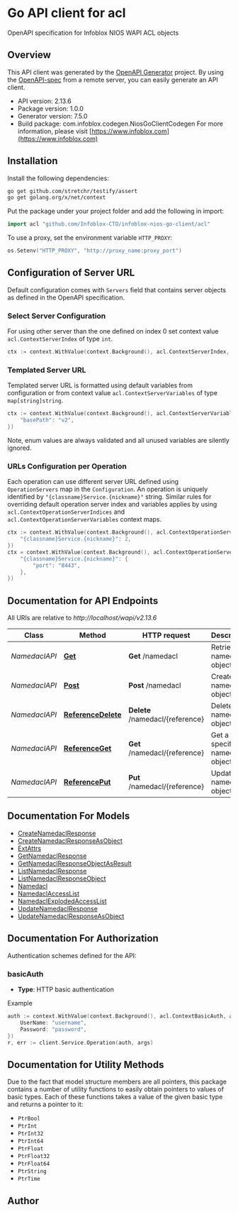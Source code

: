 # Go API client for acl

OpenAPI specification for Infoblox NIOS WAPI ACL objects

## Overview
This API client was generated by the [OpenAPI Generator](https://openapi-generator.tech) project.  By using the [OpenAPI-spec](https://www.openapis.org/) from a remote server, you can easily generate an API client.

- API version: 2.13.6
- Package version: 1.0.0
- Generator version: 7.5.0
- Build package: com.infoblox.codegen.NiosGoClientCodegen
For more information, please visit [https://www.infoblox.com](https://www.infoblox.com)

## Installation

Install the following dependencies:

```sh
go get github.com/stretchr/testify/assert
go get golang.org/x/net/context
```

Put the package under your project folder and add the following in import:

```go
import acl "github.com/Infoblox-CTO/infoblox-nios-go-client/acl"
```

To use a proxy, set the environment variable `HTTP_PROXY`:

```go
os.Setenv("HTTP_PROXY", "http://proxy_name:proxy_port")
```

## Configuration of Server URL

Default configuration comes with `Servers` field that contains server objects as defined in the OpenAPI specification.

### Select Server Configuration

For using other server than the one defined on index 0 set context value `acl.ContextServerIndex` of type `int`.

```go
ctx := context.WithValue(context.Background(), acl.ContextServerIndex, 1)
```

### Templated Server URL

Templated server URL is formatted using default variables from configuration or from context value `acl.ContextServerVariables` of type `map[string]string`.

```go
ctx := context.WithValue(context.Background(), acl.ContextServerVariables, map[string]string{
	"basePath": "v2",
})
```

Note, enum values are always validated and all unused variables are silently ignored.

### URLs Configuration per Operation

Each operation can use different server URL defined using `OperationServers` map in the `Configuration`.
An operation is uniquely identified by `"{classname}Service.{nickname}"` string.
Similar rules for overriding default operation server index and variables applies by using `acl.ContextOperationServerIndices` and `acl.ContextOperationServerVariables` context maps.

```go
ctx := context.WithValue(context.Background(), acl.ContextOperationServerIndices, map[string]int{
	"{classname}Service.{nickname}": 2,
})
ctx = context.WithValue(context.Background(), acl.ContextOperationServerVariables, map[string]map[string]string{
	"{classname}Service.{nickname}": {
		"port": "8443",
	},
})
```

## Documentation for API Endpoints

All URIs are relative to *http://localhost/wapi/v2.13.6*

Class | Method | HTTP request | Description
------------ | ------------- | ------------- | -------------
*NamedaclAPI* | [**Get**](docs/NamedaclAPI.md#get) | **Get** /namedacl | Retrieve namedacl objects
*NamedaclAPI* | [**Post**](docs/NamedaclAPI.md#post) | **Post** /namedacl | Create a namedacl object
*NamedaclAPI* | [**ReferenceDelete**](docs/NamedaclAPI.md#referencedelete) | **Delete** /namedacl/{reference} | Delete a namedacl object
*NamedaclAPI* | [**ReferenceGet**](docs/NamedaclAPI.md#referenceget) | **Get** /namedacl/{reference} | Get a specific namedacl object
*NamedaclAPI* | [**ReferencePut**](docs/NamedaclAPI.md#referenceput) | **Put** /namedacl/{reference} | Update a namedacl object


## Documentation For Models

 - [CreateNamedaclResponse](docs/CreateNamedaclResponse.md)
 - [CreateNamedaclResponseAsObject](docs/CreateNamedaclResponseAsObject.md)
 - [ExtAttrs](docs/ExtAttrs.md)
 - [GetNamedaclResponse](docs/GetNamedaclResponse.md)
 - [GetNamedaclResponseObjectAsResult](docs/GetNamedaclResponseObjectAsResult.md)
 - [ListNamedaclResponse](docs/ListNamedaclResponse.md)
 - [ListNamedaclResponseObject](docs/ListNamedaclResponseObject.md)
 - [Namedacl](docs/Namedacl.md)
 - [NamedaclAccessList](docs/NamedaclAccessList.md)
 - [NamedaclExplodedAccessList](docs/NamedaclExplodedAccessList.md)
 - [UpdateNamedaclResponse](docs/UpdateNamedaclResponse.md)
 - [UpdateNamedaclResponseAsObject](docs/UpdateNamedaclResponseAsObject.md)


## Documentation For Authorization


Authentication schemes defined for the API:
### basicAuth

- **Type**: HTTP basic authentication

Example

```go
auth := context.WithValue(context.Background(), acl.ContextBasicAuth, acl.BasicAuth{
	UserName: "username",
	Password: "password",
})
r, err := client.Service.Operation(auth, args)
```


## Documentation for Utility Methods

Due to the fact that model structure members are all pointers, this package contains
a number of utility functions to easily obtain pointers to values of basic types.
Each of these functions takes a value of the given basic type and returns a pointer to it:

* `PtrBool`
* `PtrInt`
* `PtrInt32`
* `PtrInt64`
* `PtrFloat`
* `PtrFloat32`
* `PtrFloat64`
* `PtrString`
* `PtrTime`

## Author



